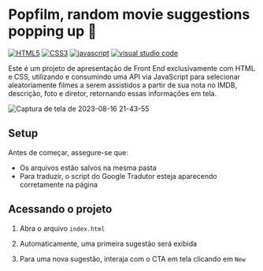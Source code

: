 <h1 align="left"> Popfilm, random movie suggestions popping up 🍿</h1>

<a href='https://www.devmedia.com.br/o-que-e-o-html5/25820' target="_blank"><img alt='HTML5' src='https://img.shields.io/badge/HTML5-100000?style=plastic&logo=HTML5&logoColor=white&labelColor=e54d26&color=black'/></a>
<a href='https://developer.mozilla.org/pt-BR/docs/Web/CSS' target="_blank"><img alt='CSS3' src='https://img.shields.io/badge/CSS3-100000?style=plastic&logo=CSS3&logoColor=white&labelColor=0096db&color=black'/></a>
<a href='https://developer.mozilla.org/pt-BR/docs/Web/JavaScript' target="_blank"><img alt='javascript' src='https://img.shields.io/badge/JavaScript-100000?style=plastic&logo=javascript&logoColor=white&labelColor=f7df1d&color=black'/></a>
<a href='https://vscode.dev/' target="_blank"><img alt='visual studio code' src='https://img.shields.io/badge/VSCode-100000?style=plastic&logo=visual studio code&logoColor=white&labelColor=25abf2&color=black'/></a>

<p>Este é um projeto de apresentação de Front End exclusivamente com HTML e CSS, utilizando e consumindo uma API via JavaScript para selecionar aleatoriamente filmes a serem assistidos a partir de sua nota no IMDB, descrição, foto e diretor, retornando essas informações em tela.</p>

![Captura de tela de 2023-08-16 21-43-55](https://github.com/armentc/pop_film/assets/69776190/e862e826-763c-422a-941d-e529bcc11dd6)

<h2>Setup</h2>
<p>
Antes de começar, assegure-se que:
<p>

* Os arquivos estão salvos na mesma pasta
* Para traduzir, o script do Google Tradutor esteja aparecendo corretamente na página

<h2>Acessando o projeto</h2>

1) Abra o arquivo `index.html`

2) Automaticamente, uma primeira sugestão será exibida

3) Para uma nova sugestão, interaja com o CTA em tela clicando em `New`
